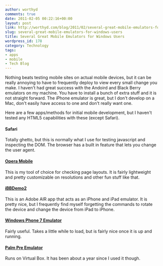 ```yaml
---
author: worthyd
comments: true
date: 2011-02-05 00:22:16+00:00
layout: post
link: http://worthyd.com/blog/2011/02/several-great-mobile-emulators-for-windows-users/
slug: several-great-mobile-emulators-for-windows-users
title: Several Great Mobile Emulators for Windows Users
wordpress_id: 178
category: Technology
tags:
- apps
- mobile
- Tech Blog
---
```


Nothing beats testing mobile sites on actual mobile devices, but it can be really annoying to have to frequently deploy to view every small change you make.  I haven't had great success with the Andoird and Black Berry emulators on my machine. You have to install a bunch of extra stuff and it is not straight forward. The iPhone emulator is great, but I don't develop on a Mac, don't easily have access to one and don't really want one. 

Here are a few apps/methods for initial mobile development, but I haven't tested any HTML5 capabilities with these (except Safari).



#### Safari


Totally ghetto, but this is normally what I use for testing javascript and inspecting the DOM.  The browser has a built in feature that lets you change the user agent.



#### [Opera Mobile](http://www.opera.com/developer/tools/)


This is my tool of choice for checking page layouts.  It is fairly lightweight and pretty customizable on resolutions and other fun stuff like that.



#### [iBBDemo2](http://code.google.com/p/ibbdemo2/)


This is an Adobe AIR app that acts as an iPhone and iPad emulator.  It is pretty nice, but I frequently find myself forgetting the commands to rotate the device and change the device from iPad to iPhone.



#### [Windows Phone 7 Emulator](http://create.msdn.com/en-US/)


Fairly useful. Takes a little while to load, but is fairly nice once it is up and running.



#### [Palm Pre Emulator](http://developer.palm.com/)


Runs on Virtual Box. It has been about a year since I used it though.
